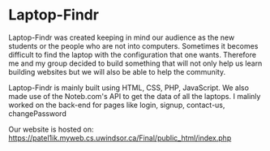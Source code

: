 # Laptop-Findr
Laptop-Findr was created keeping in mind our audience as the new students or the people who are not into computers. Sometimes it becomes difficult to find the laptop with the configuration that one wants. Therefore me and my group decided to build something that will not only help us learn building websites but we will also be able to help the community.

Laptop-Findr is mainly built using HTML, CSS, PHP, JavaScript. We also made use of the Noteb.com's API to get the data of all the laptops.
I malinly worked on the back-end for pages like login, signup, contact-us, changePassword

Our website is hosted on: https://patel1ik.myweb.cs.uwindsor.ca/Final/public_html/index.php
